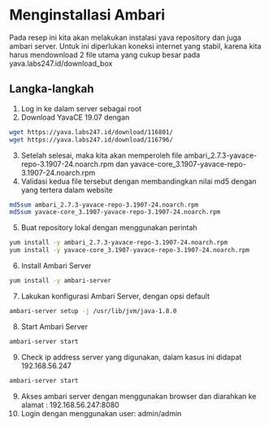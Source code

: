 Menginstallasi Ambari
=====================================================

Pada resep ini kita akan melakukan instalasi yava repository dan juga ambari server. Untuk ini diperlukan koneksi internet yang stabil, karena kita harus mendownload 2 file utama yang cukup besar pada yava.labs247.id/download_box

## Langka-langkah

1. Log in ke dalam server sebagai root
2. Download YavaCE 19.07 dengan
```bash
wget https://yava.labs247.id/download/116801/
wget https://yava.labs247.id/download/116796/
```
3. Setelah selesai, maka kita akan memperoleh file ambari_2.7.3-yavace-repo-3.1907-24.noarch.rpm dan yavace-core_3.1907-yavace-repo-3.1907-24.noarch.rpm
4. Validasi kedua file tersebut dengan membandingkan nilai md5 dengan yang tertera dalam website
```bash
md5sum ambari_2.7.3-yavace-repo-3.1907-24.noarch.rpm
md5sum yavace-core_3.1907-yavace-repo-3.1907-24.noarch.rpm
```
5. Buat repository lokal dengan menggunakan perintah
```bash
yum install -y ambari_2.7.3-yavace-repo-3.1907-24.noarch.rpm
yum install -y yavace-core_3.1907-yavace-repo-3.1907-24.noarch.rpm
```
6. Install Ambari Server
```bash
yum install -y ambari-server
```
7. Lakukan konfigurasi Ambari Server, dengan opsi default
```bash
ambari-server setup -j /usr/lib/jvm/java-1.8.0
```
8. Start Ambari Server
```bash
ambari-server start
```
9. Check ip address server yang digunakan, dalam kasus ini didapat 192.168.56.247
```bash
ambari-server start
```
9. Akses ambari server dengan menggunakan browser dan diarahkan ke alamat : 192.168.56.247:8080
10. Login dengan menggunakan user: admin/admin
